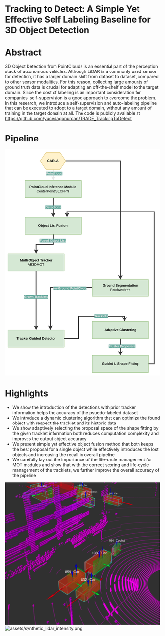 # Tracking to Detect: A Simple Yet Effective Self Labeling Baseline for 3D Object Detection

# Abstract
3D Object Detection from PointClouds is an essential part of the perception stack of
autonomous vehicles. Although LiDAR is a commonly used sensor for detection,
it has a larger domain shift from dataset to dataset, compared to other sensor
modalities. For this reason, collecting large amounts of ground truth data is crucial
for adapting an off-the-shelf model to the target domain. Since the cost of labeling
is an important consideration for companies, self-supervision is a good approach
to overcome the problem. In this research, we introduce a self-supervision and
auto-labeling pipeline that can be executed to adopt to a target domain, without
any amount of training in the target domain at all. The code is publicly available at
https://github.com/yucedagonurcan/TRADE_TrackingToDetect



# Pipeline
![assets/pipeline.png](assets/pipeline.png)

# Highlights
- We show the introduction of the detections with prior tracker information helps the accuracy
of the psuedo-labeled dataset
- We introduce a dynamic clustering algorithm that can optimize the found object with respect
the tracklet and its historic data
- We show adaptively selecting the proposal space of the shape fitting by the given tracklet
information both reduces computation complexity and improves the output object accuracy
- We present simple yet effective object fusion method that both keeps the best proposal for a
single object while effectively introduces the lost objects and increasing the recall in overall
pipeline
- We carefully lay out the importance of the life-cycle management for MOT modules and
show that with the correct scoring and life-cycle management of the tracklets, we further
improve the overall accuracy of the pipeline

![assets/visualization.png](assets/visualization.png)
![assets/synthetic_lidar_intensity.png](assets/synthetic_lidar_intensity.png)
